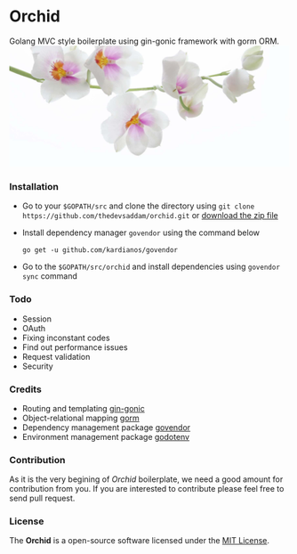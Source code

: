 Orchid
=================
Golang MVC style boilerplate using gin-gonic framework with gorm ORM.
![Orchid](public/orchid.jpg)
### Installation
* Go to your `$GOPATH/src` and clone the directory using `git clone https://github.com/thedevsaddam/orchid.git`
or [download the zip file](https://github.com/thedevsaddam/orchid/archive/master.zip)

* Install dependency manager `govendor` using the command below
    ```
    go get -u github.com/kardianos/govendor
    ```
    
* Go to the `$GOPATH/src/orchid` and install dependencies using `govendor sync` command

### Todo
* Session
* OAuth
* Fixing inconstant codes
* Find out performance issues
* Request validation
* Security

### Credits
* Routing and templating [gin-gonic](https://gin-gonic.github.io/gin)
* Object-relational mapping [gorm](https://github.com/jinzhu/gorm)
* Dependency management package [govendor](https://github.com/kardianos/govendor)
* Environment management  package [godotenv](https://github.com/joho/godotenv)

### Contribution
As it is the very begining of *Orchid* boilerplate, we need a good amount for contribution from you. 
If you are interested to contribute please feel free to send pull request.

### License
The **Orchid** is a open-source software licensed under the [MIT License](LICENSE.md).


